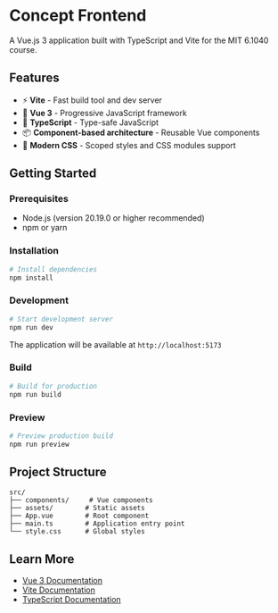# Concept Frontend

A Vue.js 3 application built with TypeScript and Vite for the MIT 6.1040 course.

## Features

- ⚡️ **Vite** - Fast build tool and dev server
- 🎯 **Vue 3** - Progressive JavaScript framework
- 🔷 **TypeScript** - Type-safe JavaScript
- 📦 **Component-based architecture** - Reusable Vue components
- 🎨 **Modern CSS** - Scoped styles and CSS modules support

## Getting Started

### Prerequisites

- Node.js (version 20.19.0 or higher recommended)
- npm or yarn

### Installation

```bash
# Install dependencies
npm install
```

### Development

```bash
# Start development server
npm run dev
```

The application will be available at `http://localhost:5173`

### Build

```bash
# Build for production
npm run build
```

### Preview

```bash
# Preview production build
npm run preview
```

## Project Structure

```
src/
├── components/     # Vue components
├── assets/        # Static assets
├── App.vue        # Root component
├── main.ts        # Application entry point
└── style.css      # Global styles
```

## Learn More

- [Vue 3 Documentation](https://vuejs.org/)
- [Vite Documentation](https://vitejs.dev/)
- [TypeScript Documentation](https://www.typescriptlang.org/)
